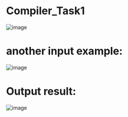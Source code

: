 # Compiler_Task1
![image](https://user-images.githubusercontent.com/66218339/226931095-fcb43d9a-7cf7-492d-a222-0f6fc9f11dc3.png)

# another input example:
![image](https://user-images.githubusercontent.com/66278563/226951702-ea096b0b-9e29-43e9-9f3f-d53bc9158739.png)
 
 # Output result:
 ![image](https://user-images.githubusercontent.com/66278563/226951879-1598d75a-e7f6-4c71-9d82-3a10582e04b5.png)

